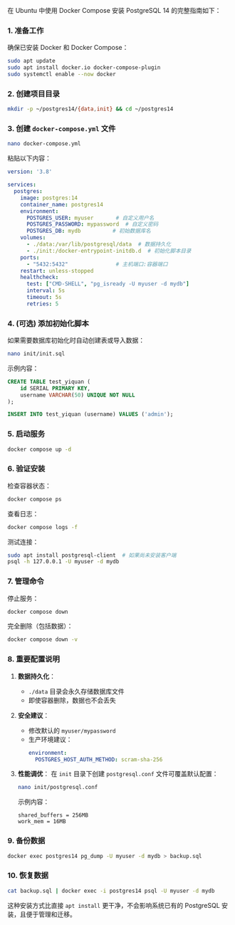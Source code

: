 在 Ubuntu 中使用 Docker Compose 安装 PostgreSQL 14 的完整指南如下：

### 1. 准备工作

确保已安装 Docker 和 Docker Compose：
```bash
sudo apt update
sudo apt install docker.io docker-compose-plugin
sudo systemctl enable --now docker
```

### 2. 创建项目目录
```bash
mkdir -p ~/postgres14/{data,init} && cd ~/postgres14
```

### 3. 创建 `docker-compose.yml` 文件

```bash
nano docker-compose.yml
```

粘贴以下内容：

```yaml
version: '3.8'

services:
  postgres:
    image: postgres:14
    container_name: postgres14
    environment:
      POSTGRES_USER: myuser       # 自定义用户名
      POSTGRES_PASSWORD: mypassword  # 自定义密码
      POSTGRES_DB: mydb          # 初始数据库名
    volumes:
      - ./data:/var/lib/postgresql/data  # 数据持久化
      - ./init:/docker-entrypoint-initdb.d  # 初始化脚本目录
    ports:
      - "5432:5432"               # 主机端口:容器端口
    restart: unless-stopped
    healthcheck:
      test: ["CMD-SHELL", "pg_isready -U myuser -d mydb"]
      interval: 5s
      timeout: 5s
      retries: 5
```

### 4. (可选) 添加初始化脚本

如果需要数据库初始化时自动创建表或导入数据：
```bash
nano init/init.sql
```

示例内容：
```sql
CREATE TABLE test_yiquan (
    id SERIAL PRIMARY KEY,
    username VARCHAR(50) UNIQUE NOT NULL
);

INSERT INTO test_yiquan (username) VALUES ('admin');
```

### 5. 启动服务
```bash
docker compose up -d
```

### 6. 验证安装

检查容器状态：
```bash
docker compose ps
```

查看日志：
```bash
docker compose logs -f
```

测试连接：
```bash
sudo apt install postgresql-client  # 如果尚未安装客户端
psql -h 127.0.0.1 -U myuser -d mydb
```

### 7. 管理命令

停止服务：
```bash
docker compose down
```

完全删除（包括数据）：
```bash
docker compose down -v
```

### 8. 重要配置说明

1. **数据持久化**：
   - `./data` 目录会永久存储数据库文件
   - 即使容器删除，数据也不会丢失

2. **安全建议**：
   - 修改默认的 `myuser/mypassword`
   - 生产环境建议：
     ```yaml
     environment:
       POSTGRES_HOST_AUTH_METHOD: scram-sha-256
     ```

3. **性能调优**：
   在 `init` 目录下创建 `postgresql.conf` 文件可覆盖默认配置：
   ```bash
   nano init/postgresql.conf
   ```
   示例内容：
   ```
   shared_buffers = 256MB
   work_mem = 16MB
   ```

### 9. 备份数据

```bash
docker exec postgres14 pg_dump -U myuser -d mydb > backup.sql
```

### 10. 恢复数据

```bash
cat backup.sql | docker exec -i postgres14 psql -U myuser -d mydb
```

这种安装方式比直接 `apt install` 更干净，不会影响系统已有的 PostgreSQL 安装，且便于管理和迁移。